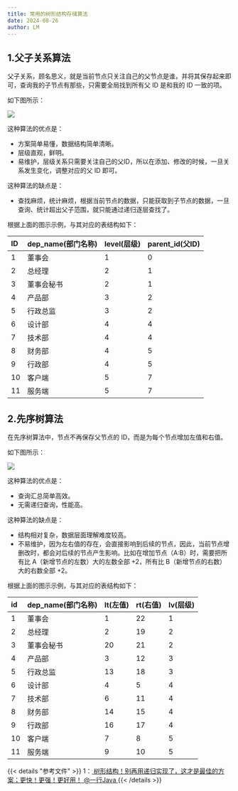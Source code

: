 ```yaml
---
title: 常用的树形结构存储算法
date: 2024-08-26
author: LM
---
```


## 1.父子关系算法

父子关系，顾名思义，就是当前节点只关注自己的父节点是谁，并将其保存起来即可，查询我的子节点有那些，只需要全局找到所有父 ID 是和我的 ID 一致的项。

如下图所示：

![](/images/drawingbed/img/202408261535389.png)

这种算法的优点是：

- 方案简单易懂，数据结构简单清晰。
- 层级直观，鲜明。
- 易维护，层级关系只需要关注自己的父ID，所以在添加、修改的时候，一旦关系发生变化，调整对应的父 ID 即可。

这种算法的缺点是：

- 查找麻烦，统计麻烦，根据当前节点的数据，只能获取到子节点的数据，一旦查询、统计超出父子范围，就只能通过递归逐层查找了。

根据上面的图示示例，与其对应的表结构如下：

| ID   | dep_name(部门名称) | level(层级) | parent_id(父ID) |
| :--- | :----------------- | :---------- | :-------------- |
| 1    | 董事会             | 1           | 0               |
| 2    | 总经理             | 2           | 1               |
| 3    | 董事会秘书         | 2           | 1               |
| 4    | 产品部             | 3           | 2               |
| 5    | 行政总监           | 3           | 2               |
| 6    | 设计部             | 4           | 4               |
| 7    | 技术部             | 4           | 4               |
| 8    | 财务部             | 4           | 5               |
| 9    | 行政部             | 4           | 5               |
| 10   | 客户端             | 5           | 7               |
| 11   | 服务端             | 5           | 7               |

## 2.先序树算法

在先序树算法中，节点不再保存父节点的 ID，而是为每个节点增加左值和右值。

如下图所示：

![](/images/drawingbed/img/202408261540399.png)

这种算法的优点是：

- 查询汇总简单高效。
- 无需递归查询，性能高。

这种算法的缺点是：

- 结构相对复杂，数据层面理解难度较高。
- 不易维护，因为左右值的存在，会直接影响到后续的节点，因此，当前节点增删改时，都会对后续的节点产生影响。比如在增加节点（A:B）时，需要把所有比 A（新增节点的左数）大的左数全部 +2，所有比 B（新增节点的右数）大的右数全部 +2。

根据上面的图示示例，与其对应的表结构如下：

| id   | dep_name(部门名称) | lt(左值) | rt(右值) | lv(层级) |
| :--- | :----------------- | :------- | :------- | :------- |
| 1    | 董事会             | 1        | 22       | 1        |
| 2    | 总经理             | 2        | 19       | 2        |
| 3    | 董事会秘书         | 20       | 21       | 2        |
| 4    | 产品部             | 3        | 12       | 3        |
| 5    | 行政总监           | 13       | 18       | 3        |
| 6    | 设计部             | 4        | 5        | 4        |
| 7    | 技术部             | 6        | 11       | 4        |
| 8    | 财务部             | 14       | 15       | 4        |
| 9    | 行政部             | 16       | 17       | 4        |
| 10   | 客户端             | 7        | 8        | 5        |
| 11   | 服务端             | 9        | 10       | 5        |



{{< details "参考文件" >}} 
1：[ 树形结构！别再用递归实现了，这才是最佳的方案；更快！更强！更好用！ @一行Java ](https://cloud.tencent.com/developer/article/2093198/)
{{< /details >}}